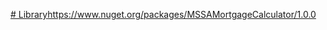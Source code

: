 [# Library](https://www.nuget.org/packages/MSSAMortgageCalculator/1.0.0)https://www.nuget.org/packages/MSSAMortgageCalculator/1.0.0
